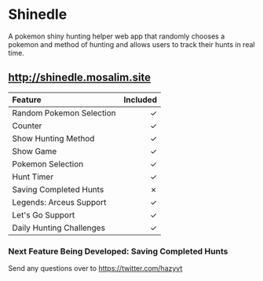 # Shinedle

A pokemon shiny hunting helper web app that randomly chooses a pokemon and method of hunting and allows users to track their hunts in real time.

## http://shinedle.mosalim.site

|Feature|Included|
|:-------|--------:|
|Random Pokemon Selection| &check;|
|Counter|&check;|
|Show Hunting Method|&check;|
|Show Game|&check;|
|Pokemon Selection|&check;|
|Hunt Timer|&check;|
|Saving Completed Hunts|&cross;|
|Legends: Arceus Support|&check;|
|Let's Go Support|&check;|
|Daily Hunting Challenges|&check;|

### Next Feature Being Developed: **Saving Completed Hunts**
Send any questions over to https://twitter.com/hazyvt